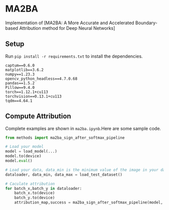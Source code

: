 # MA2BA
Implementation of [MA2BA: A More Accurate and Accelerated Boundary-based Attribution method for Deep Neural Networks]

## Setup
Run `pip install -r requirements.txt` to install the dependencies. 


```
captum==0.6.0
matplotlib==3.6.2
numpy==1.23.3
opencv_python_headless==4.7.0.68
pandas==1.5.2
Pillow==9.4.0
torch==1.12.1+cu113
torchvision==0.13.1+cu113
tqdm==4.64.1
```

## Compute Attribution

Complete examples are shown in `ma2ba.ipynb`.Here are some sample code.

```python
from methods import ma2ba_sign_after_softmax_pipeline

# Load your model
model = load_model(...)
model.to(device)
model.eval()

# Load your data, data_min is the minimum value of the image in your dataset, datamax is the maximum value of the image in your dataset
dataloader, data_min, data_max = load_test_dataset()

# Caculate attribution
for batch_x,batch_y in dataloader:
    batch_x.to(device)
    batch_y.to(device)
    attribution_map,success = ma2ba_sign_after_softmax_pipeline(model, batch_x, batch_y,data_min,data_max)
```











